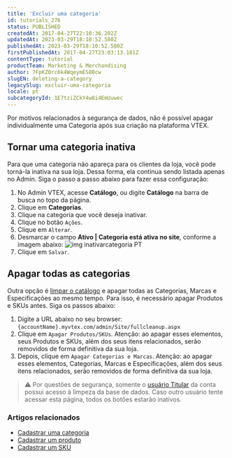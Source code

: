 ```yaml
---
title: 'Excluir uma categoria'
id: tutorials_276
status: PUBLISHED
createdAt: 2017-04-27T22:10:36.202Z
updatedAt: 2023-03-29T18:10:52.580Z
publishedAt: 2023-03-29T18:10:52.580Z
firstPublishedAt: 2017-04-27T23:03:13.181Z
contentType: tutorial
productTeam: Marketing & Merchandising
author: 7FpKZ0rc6k4WqeymES80cw
slugEN: deleting-a-category
legacySlug: excluir-uma-categoria
locale: pt
subcategoryId: 1E7tziZCkY4w8i4EmUuwec
---
```


Por motivos relacionados à segurança de dados, não é possível apagar individualmente uma Categoria após sua criação na plataforma VTEX.

## Tornar uma categoria inativa

Para que uma categoria não apareça para os clientes da loja, você pode torná-la inativa na sua loja. Dessa forma, ela continua sendo listada apenas no Admin. Siga o passo a passo abaixo para fazer essa configuração:

1. No Admin VTEX, acesse __Catálogo__, ou digite __Catálogo__ na barra de busca no topo da página.
2. Clique em __Categorias__.
3. Clique na categoria que você deseja inativar.
4. Clique no botão `Ações`.
5. Clique em `Alterar`.
6. Desmarcar o campo __Ativo | Categoria está ativa no site__, conforme a imagem abaixo: ![img inativarcategoria PT](https://raw.githubusercontent.com/vtexdocs/help-center-content/refs/heads/main/docs/pt/tutorials/cat%C3%A1logo/categorias/excluir-uma-categoria_1.png)
7. Clique em `Salvar`.

## Apagar todas as categorias

Outra opção é [limpar o catálogo](https://help.vtex.com/pt/tutorial/entendendo-a-manutencao-da-base-de-dados--34P9LGs7BCIQK6acQom802) e apagar todas as Categorias, Marcas e Especificações ao mesmo tempo. Para isso, é necessário apagar Produtos e SKUs antes. Siga os passos abaixo:

1. Digite a URL abaixo no seu browser: `{accountName}.myvtex.com/admin/Site/fullcleanup.aspx` 
2. Clique em `Apagar Produtos/SKUs`. Atenção: ao apagar esses elementos, seus Produtos e SKUs, além dos seus itens relacionados, serão removidos de forma definitiva da sua loja. 
3. Depois, clique em `Apagar Categorias e Marcas`. Atenção: ao apagar esses elementos, Categorias, Marcas e Especificações, além dos seus itens relacionados, serão removidos de forma definitiva da sua loja.

> ⚠️ Por questões de segurança, somente o [usuário Titular](https://help.vtex.com/pt/tutorial/o-que-e-o-usuario-master--3oPr7YuIkEYqUGmEqIMSEy) da conta possui acesso à limpeza da base de dados. Caso outro usuário tente acessar esta página, todos os botões estarão inativos.

### Artigos relacionados
- [Cadastrar uma categoria](/pt/tutorial/cadastrando-categoria)
- [Cadastrar um produto](/pt/tutorial/cadastrando-produto)
- [Cadastrar um SKU](/pt/tutorial/cadastrando-sku)
